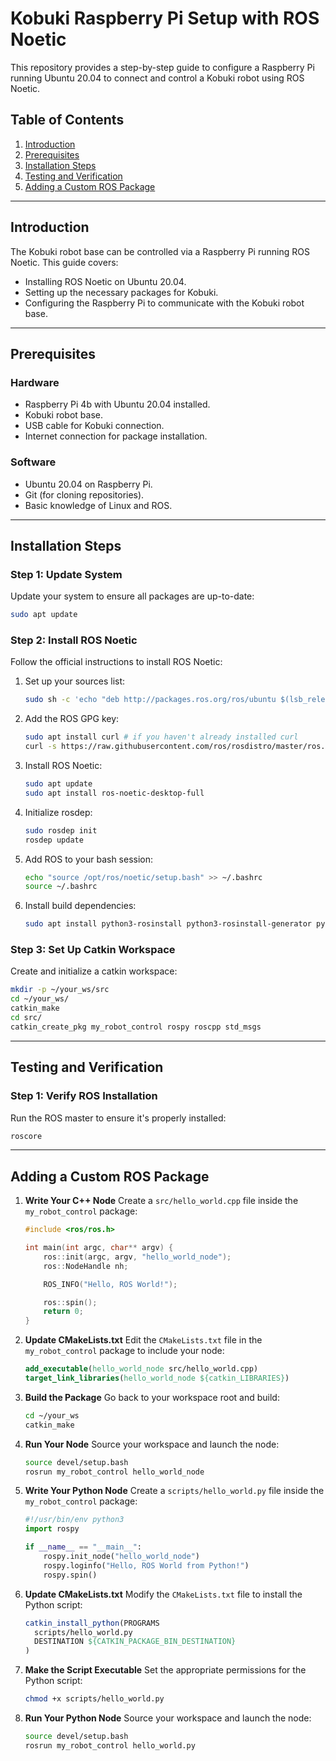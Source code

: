 # Kobuki Raspberry Pi Setup with ROS Noetic

This repository provides a step-by-step guide to configure a Raspberry Pi running Ubuntu 20.04 to connect and control a Kobuki robot using ROS Noetic.

## Table of Contents
1. [Introduction](#introduction)
2. [Prerequisites](#prerequisites)
3. [Installation Steps](#installation-steps)
4. [Testing and Verification](#testing-and-verification)
5. [Adding a Custom ROS Package](#adding-a-custom-ros-package)

---

## Introduction

The Kobuki robot base can be controlled via a Raspberry Pi running ROS Noetic. This guide covers:
- Installing ROS Noetic on Ubuntu 20.04.
- Setting up the necessary packages for Kobuki.
- Configuring the Raspberry Pi to communicate with the Kobuki robot base.

---

## Prerequisites

### Hardware
- Raspberry Pi 4b with Ubuntu 20.04 installed.
- Kobuki robot base.
- USB cable for Kobuki connection.
- Internet connection for package installation.

### Software
- Ubuntu 20.04 on Raspberry Pi.
- Git (for cloning repositories).
- Basic knowledge of Linux and ROS.

---

## Installation Steps

### Step 1: Update System
Update your system to ensure all packages are up-to-date:
```bash
sudo apt update
```

### Step 2: Install ROS Noetic
Follow the official instructions to install ROS Noetic:
1. Set up your sources list:
   ```bash
   sudo sh -c 'echo "deb http://packages.ros.org/ros/ubuntu $(lsb_release -sc) main" > /etc/apt/sources.list.d/ros-latest.list'
   ```

2. Add the ROS GPG key:
   ```bash
   sudo apt install curl # if you haven't already installed curl
   curl -s https://raw.githubusercontent.com/ros/rosdistro/master/ros.asc | sudo apt-key add -
   ```

3. Install ROS Noetic:
   ```bash
   sudo apt update
   sudo apt install ros-noetic-desktop-full
   ```

4. Initialize rosdep:
   ```bash
   sudo rosdep init
   rosdep update
   ```

5. Add ROS to your bash session:
   ```bash
   echo "source /opt/ros/noetic/setup.bash" >> ~/.bashrc
   source ~/.bashrc
   ```

6. Install build dependencies:
   ```bash
   sudo apt install python3-rosinstall python3-rosinstall-generator python3-wstool build-essential
   ```

### Step 3: Set Up Catkin Workspace
Create and initialize a catkin workspace:
```bash
mkdir -p ~/your_ws/src
cd ~/your_ws/
catkin_make
cd src/
catkin_create_pkg my_robot_control rospy roscpp std_msgs
```

---

## Testing and Verification

### Step 1: Verify ROS Installation
Run the ROS master to ensure it's properly installed:
```bash
roscore
```

---

## Adding a Custom ROS Package

1. **Write Your C++ Node**
   Create a `src/hello_world.cpp` file inside the `my_robot_control` package:
   ```cpp
   #include <ros/ros.h>

   int main(int argc, char** argv) {
       ros::init(argc, argv, "hello_world_node");
       ros::NodeHandle nh;

       ROS_INFO("Hello, ROS World!");

       ros::spin();
       return 0;
   }
   ```

2. **Update CMakeLists.txt**
   Edit the `CMakeLists.txt` file in the `my_robot_control` package to include your node:
   ```cmake
   add_executable(hello_world_node src/hello_world.cpp)
   target_link_libraries(hello_world_node ${catkin_LIBRARIES})
   ```

3. **Build the Package**
   Go back to your workspace root and build:
   ```bash
   cd ~/your_ws
   catkin_make
   ```

4. **Run Your Node**
   Source your workspace and launch the node:
   ```bash
   source devel/setup.bash
   rosrun my_robot_control hello_world_node
   ```
5. **Write Your Python Node**
   Create a `scripts/hello_world.py` file inside the `my_robot_control` package:
   ```python
   #!/usr/bin/env python3
   import rospy

   if __name__ == "__main__":
       rospy.init_node("hello_world_node")
       rospy.loginfo("Hello, ROS World from Python!")
       rospy.spin()
   ```

6. **Update CMakeLists.txt**
   Modify the `CMakeLists.txt` file to install the Python script:
   ```cmake
   catkin_install_python(PROGRAMS
     scripts/hello_world.py
     DESTINATION ${CATKIN_PACKAGE_BIN_DESTINATION}
   )
   ```

7. **Make the Script Executable**
   Set the appropriate permissions for the Python script:
   ```bash
   chmod +x scripts/hello_world.py
   ```

8. **Run Your Python Node**
   Source your workspace and launch the node:
   ```bash
   source devel/setup.bash
   rosrun my_robot_control hello_world.py
   ```
